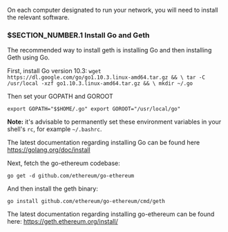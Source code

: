 On each computer designated to run your network, you will need to install the 
relevant software.

### $__SECTION_NUMBER__.1 Install Go and Geth

The recommended way to install geth is installing Go and then installing Geth
using Go.

First, install Go version 10.3:
`
wget https://dl.google.com/go/go1.10.3.linux-amd64.tar.gz && \
    tar -C /usr/local -xzf go1.10.3.linux-amd64.tar.gz && \
    mkdir ~/.go
`

Then set your GOPATH and GOROOT

`
export GOPATH="$$HOME/.go"
export GOROOT="/usr/local/go"
`

**Note:** it's advisable to permanently set these environment variables
 in your shell's `rc`, for example `~/.bashrc`.

The latest documentation regarding installing Go can be found here
<https://golang.org/doc/install>

Next, fetch the go-ethereum codebase:

`go get -d github.com/ethereum/go-ethereum`

And then install the geth binary:

`go install github.com/ethereum/go-ethereum/cmd/geth`

The latest documentation regarding installing go-ethereum can be found here:
<https://geth.ethereum.org/install/>
